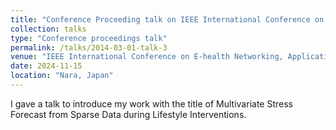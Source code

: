 ```yaml
---
title: "Conference Proceeding talk on IEEE International Conference on E-health Networking, Application & Services"
collection: talks
type: "Conference proceedings talk"
permalink: /talks/2014-03-01-talk-3
venue: "IEEE International Conference on E-health Networking, Application & Services"
date: 2024-11-15
location: "Nara, Japan"
---
```


I gave a talk to introduce my work with the title of Multivariate Stress Forecast from Sparse Data during Lifestyle Interventions.

